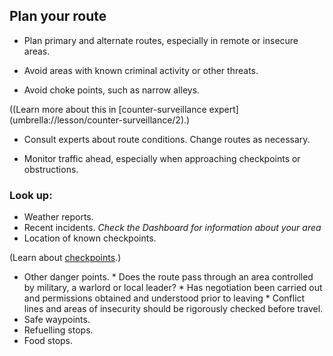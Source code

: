 [Title]: # (Plan your route)
[Order]: # (1)

## Plan your route

*   Plan primary and alternate routes, especially in remote or insecure areas.

*   Avoid areas with known criminal activity or other threats. 

*	Avoid choke points, such as narrow alleys.

((Learn more about this in [counter-surveillance expert] (umbrella://lesson/counter-surveillance/2).)

*   Consult experts about route conditions. Change routes as necessary. 

*	Monitor traffic ahead, especially when approaching checkpoints or obstructions.

### Look up:

*	Weather reports.
*   Recent incidents. *Check the Dashboard for information about your area*
*   Location of known checkpoints.

(Learn about [checkpoints](umbrella://lesson/checkpoints).)

*   Other danger points. 
		* Does the route pass through an area controlled by military, a warlord or local leader? 
        * Has negotiation been carried out and permissions obtained and understood prior to leaving
        * Conflict lines and areas of insecurity should be rigorously checked before travel.      
*   Safe waypoints.
*   Refuelling stops.
*   Food stops.
